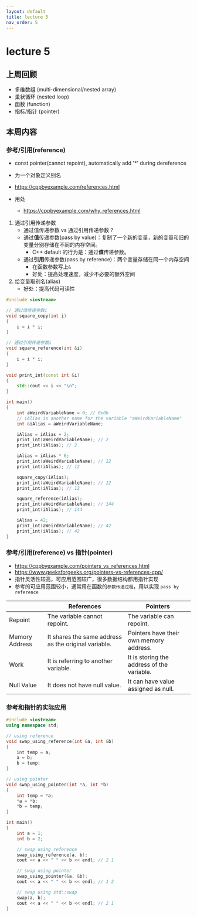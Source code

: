 ```yaml
---
layout: default
title: lecture 5
nav_order: 5
---
```


# lecture 5

## 上周回顾
- 多维数组 (multi-dimensional/nested array)
- 巢状循环 (nested loop)
- 函数 (function)
- 指标/指针 (pointer)

## 本周内容
### 参考/引用(reference)
- const pointer(cannot repoint), automatically add '\*' during dereference
- 为一个对象定义别名
- https://cppbyexample.com/references.html

- 用处
	- https://cppbyexample.com/why_references.html
1. 通过引用传递参数
	- 通过值传递参数 vs 通过引用传递参数 ?
	- 通过**值**传递参数(pass by value)：复制了一个新的变量，新的变量和旧的变量分别存储在不同的内存空间。
		- C++ default 的行为是：通过**值**传递参数。
	- 通过**引用**传递参数(pass by reference)：两个变量存储在同一个内存空间
		- 在函数参数写上`&`
		- 好处：提高处理速度，减少不必要的额外空间
2. 给变量取别名(alias)
	- 好处：提高代码可读性
``` cpp
#include <iostream>

// 通过值传递参数i
void square_copy(int i)
{
	i = i * i;
}

// 通过引用传递参数i
void square_reference(int &i)
{
	i = i * i;
}

void print_int(const int &i)
{
	std::cout << i << "\n";
}

int main()
{
	int aWeirdVariableName = 0; // 0x0b
	// iAlias is another name for the variable "aWeirdVariableName"
	int &iAlias = aWeirdVariableName;

	iAlias = iAlias + 2;
	print_int(aWeirdVariableName); // 2
	print_int(iAlias); // 2

	iAlias = iAlias * 6;
	print_int(aWeirdVariableName); // 12
	print_int(iAlias); // 12

	square_copy(iAlias); 
	print_int(aWeirdVariableName); // 12
	print_int(iAlias); // 12

	square_reference(iAlias);
	print_int(aWeirdVariableName); // 144
	print_int(iAlias); // 144

	iAlias = 42;
	print_int(aWeirdVariableName); // 42
	print_int(iAlias); // 42
}
```

### 参考/引用(reference) vs 指针(pointer)
- https://cppbyexample.com/pointers_vs_references.html
- https://www.geeksforgeeks.org/pointers-vs-references-cpp/
- 指针灵活性较高，可应用范围较广，很多数据结构都用指针实现
- 参考的可应用范围较小，通常用在函数的`参数传递过程`，用以实现 `pass by reference`

|                | References                                               | Pointers                                                           |
| -------------- | -------------------------------------------------------- | ------------------------------------------------------------------ |
| Repoint   | The variable cannot repoint.          | The variable can repoint.                        |
| Memory Address | It shares the same address as the original variable.     | Pointers have their own memory address.                            |
| Work           | It is referring to another variable.                     | It is storing the address of the variable.                         |
| Null Value     | It does not have null value.                             | It can have value assigned as null.                                |


### 参考和指针的实际应用
```cpp
#include <iostream>
using namespace std;

// using reference
void swap_using_reference(int &a, int &b)
{
	int temp = a;
	a = b;
	b = temp;
}

// using pointer
void swap_using_pointer(int *a, int *b)
{
	int temp = *a;
	*a = *b;
	*b = temp;
}

int main()
{
	int a = 1;
	int b = 2;

	// swap using reference
	swap_using_reference(a, b);
	cout << a << " " << b << endl; // 2 1

	// swap using pointer
	swap_using_pointer(&a, &b);
	cout << a << " " << b << endl; // 1 2

	// swap using std::swap
	swap(a, b);
	cout << a << " " << b << endl; // 2 1
}
```